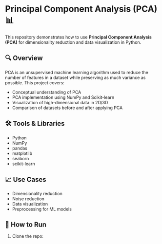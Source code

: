 # Principal Component Analysis (PCA) 📊

This repository demonstrates how to use **Principal Component Analysis (PCA)** for dimensionality reduction and data visualization in Python.

## 🔍 Overview
PCA is an unsupervised machine learning algorithm used to reduce the number of features in a dataset while preserving as much variance as possible. This project covers:
- Conceptual understanding of PCA
- PCA implementation using NumPy and Scikit-learn
- Visualization of high-dimensional data in 2D/3D
- Comparison of datasets before and after applying PCA

## 🛠️ Tools & Libraries
- Python
- NumPy
- pandas
- matplotlib
- seaborn
- scikit-learn

## 📈 Use Cases
- Dimensionality reduction
- Noise reduction
- Data visualization
- Preprocessing for ML models

## 🚀 How to Run
1. Clone the repo:

